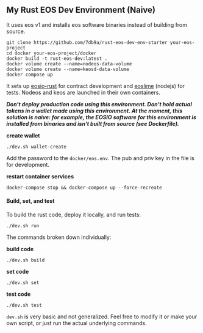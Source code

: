 ## My Rust EOS Dev Environment (Naive)

It uses eos v1 and installs eos software binaries instead of building from source.

```
git clone https://github.com/7db9a/rust-eos-dev-env-starter your-eos-project
cd docker your-eos-project/docker
docker build -t rust-eos-dev:latest .
docker volume create --name=nodeos-data-volume
docker volume create --name=keosd-data-volume
docker compose up
```
It sets up [eosio-rust](https://github.com/sagan-software/eosio-rust) for contract development and [eoslime](https://github.com/LimeChain/eoslime) (nodejs) for tests. Nodeos and keos are launched in their own containers.

***Don't deploy production code using this environment. Don't hold actual tokens in a wallet made using this environment. At the moment, this solution is naive: for example, the EOSIO software for this environment is installed from binaries and isn't built from source (see Dockerfile).***

**create wallet**

`./dev.sh wallet-create`

Add the password to the `docker/eos.env`. The pub and priv key in the file is for development.

**restart container services**

`docker-compose stop && docker-compose up --force-recreate`


#### Build, set, and test

To build the rust code, deploy it locally, and run tests:

`./dev.sh run`

The commands broken down individually:

**build code**

`./dev.sh build`

**set code**

`./dev.sh set`

**test code**

`./dev.sh test`

`dev.sh` is very basic and not generalized. Feel free to modify it or make your own script, or just run the actual underlying commands.
